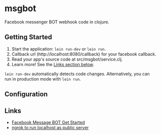 # msgbot

Facebook messenger BOT webhook code in clojure.


## Getting Started

1. Start the application: `lein run-dev` or `lein run`.
2. Callback url (http://localhost:8080/callback) for your facebook callback.
3. Read your app's source code at src/msgbot/service.clj.
4. Learn more! See the [Links section below](#links).

`lein run-dev` automatically detects code changes. Alternatively, you can run in production mode
with `lein run`.

## Configuration


## Links
* [Facebook Message BOT Get Started](https://developers.facebook.com/docs/messenger-platform/quickstart)
* [ngrok to run localhost as public server](https://ngrok.com/)

